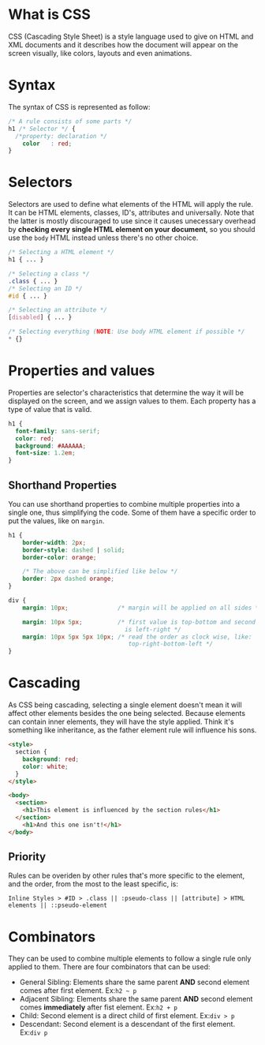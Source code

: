 # What is CSS

  CSS (Cascading Style Sheet) is a style language used to give on HTML and XML documents and it describes how the document will appear on the screen visually, like colors, layouts and even animations.

# Syntax

  The syntax of CSS is represented as follow:

```css
/* A rule consists of some parts */
h1 /* Selector */ { 
  /*property: declaration */
    color   : red;
}
```

# Selectors

  Selectors are used to define what elements of the HTML will apply the rule. It can be HTML elements, classes, ID's, attributes and universally. Note that the latter is mostly discouraged to use since it causes unecessary overhead by **checking every single HTML element on your document**, so you should use the `body` HTML instead unless there's no other choice.

```css
/* Selecting a HTML element */
h1 { ... }

/* Selecting a class */
.class { ... }
/* Selecting an ID */
#id { ... }

/* Selecting an attribute */
[disabled] { ... }

/* Selecting everything (NOTE: Use body HTML element if possible */
* {}
```

# Properties and values

  Properties are selector's characteristics that determine the way it will be displayed on the screen, and we assign values to them. Each property has a type of value that is valid.

```css
h1 {
  font-family: sans-serif;
  color: red;
  background: #AAAAAA;
  font-size: 1.2em;
}
```

## Shorthand Properties

You can use shorthand properties to combine multiple properties into a single one, thus simplifying the code. Some of them have a specific order to put the values, like on `margin`.

```css
h1 {
    border-width: 2px;
    border-style: dashed | solid;
    border-color: orange;

    /* The above can be simplified like below */
    border: 2px dashed orange;
}

div {
    margin: 10px;              /* margin will be applied on all sides */

    margin: 10px 5px;          /* first value is top-bottom and second
                                 is left-right */
    margin: 10px 5px 5px 10px; /* read the order as clock wise, like:
                                  top-right-bottom-left */
}
```

# Cascading

  As CSS being cascading, selecting a single element doesn't mean it will affect other elements besides the one being selected. Because elements can contain inner elements, they will have the style applied. Think it's something like inheritance, as the father element rule will influence his sons.

```html
<style>
  section {
    background: red;
    color: white;
  }
</style>

<body>
  <section>
    <h1>This element is influenced by the section rules</h1>
  </section>
    <h1>And this one isn't!</h1>
</body>
```

## Priority

  Rules can be overiden by other rules that's more specific to the element, and the order, from the most to the least specific, is:

```
Inline Styles > #ID > .class || :pseudo-class || [attribute] > HTML elements || ::pseudo-element
```

# Combinators

  They can be used to combine multiple elements to follow a single rule only applied to them. There are four combinators that can be used:

* General Sibling: Elements share the same parent **AND** second element comes after first element. Ex:`h2 ~ p`
* Adjacent Sibling: Elements share the same parent **AND** second element comes **immediately** after fist element. Ex:`h2 + p`
* Child: Second element is a direct child of first element. Ex:`div > p`
* Descendant: Second element is a descendant of the first element. Ex:`div p`